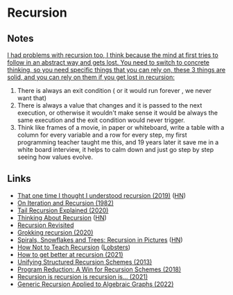 # Recursion

## Notes

[I had problems with recursion too, I think because the mind at first tries to follow in an abstract way and gets lost. You need to switch to concrete thinking, so you need specific things that you can rely on, these 3 things are solid, and you can rely on them if you get lost in recursion:](https://news.ycombinator.com/item?id=19955830)

1. There is always an exit condition ( or it would run forever , we never want that)
2. There is always a value that changes and it is passed to the next execution, or otherwise it wouldn't make sense it would be always the same execution and the exit condition would never trigger.
3. Think like frames of a movie, in paper or whiteboard, write a table with a column for every variable and a row for every step, my first programming teacher taught me this, and 19 years later it save me in a white board interview, it helps to calm down and just go step by step seeing how values evolve.

## Links

- [That one time I thought I understood recursion (2019)](https://functional.christmas/2019/18) ([HN](https://news.ycombinator.com/item?id=21822977))
- [On Iteration and Recursion (1982)](https://www.cs.utexas.edu/users/EWD/ewd08xx/EWD820.PDF)
- [Tail Recursion Explained (2020)](https://www.youtube.com/watch?v=_JtPhF8MshA)
- [Thinking About Recursion](https://www.solipsys.co.uk/new/ThinkingAboutRecursion.html?tj10hn) ([HN](https://news.ycombinator.com/item?id=24737724))
- [Recursion Revisited](https://www.solipsys.co.uk/new/RecursionRevisited.html)
- [Grokking recursion (2020)](https://0xd34df00d.me/posts/2020/09/agda-wf-rec.html)
- [Spirals, Snowflakes and Trees: Recursion in Pictures](http://learn.hfm.io/fractals.html) ([HN](https://news.ycombinator.com/item?id=25583631))
- [How Not to Teach Recursion](https://parentheticallyspeaking.org/articles/how-not-to-teach-recursion/) ([Lobsters](https://lobste.rs/s/kwebam/how_not_teach_recursion))
- [How to get better at recursion (2021)](https://notes.eatonphil.com/practicing-recursion.html)
- [Unifying Structured Recursion Schemes (2013)](https://www.cs.ox.ac.uk/people/nicolas.wu/papers/URS.pdf)
- [Program Reduction: A Win for Recursion Schemes (2018)](http://newartisans.com/2018/04/win-for-recursion-schemes/)
- [Recursion is recursion is recursion is... (2021)](https://www.abhinavomprakash.com/posts/recursion/)
- [Generic Recursion Applied to Algebraic Graphs (2022)](https://aneksteind.github.io/posts/2022-07-31.html)

